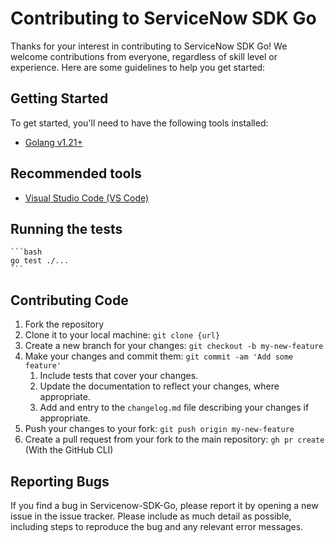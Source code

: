 # Contributing to ServiceNow SDK Go

Thanks for your interest in contributing to ServiceNow SDK Go! We welcome contributions from everyone, regardless of skill level or experience. Here are some guidelines to help you get started:

## Getting Started

To get started, you'll need to have the following tools installed:

- [Golang v1.21+](https://go.dev/doc/install)

## Recommended tools

- [Visual Studio Code (VS Code)](https://code.visualstudio.com/)

## Running the tests

    ```bash
    go test ./...
    ```

## Contributing Code

1. Fork the repository
2. Clone it to your local machine: `git clone {url}`
3. Create a new branch for your changes: `git checkout -b my-new-feature`
4. Make your changes and commit them: `git commit -am 'Add some feature'`
   1. Include tests that cover your changes.
   2. Update the documentation to reflect your changes, where appropriate.
   3. Add and entry to the `changelog.md` file describing your changes if appropriate.
5. Push your changes to your fork: `git push origin my-new-feature`
6. Create a pull request from your fork to the main repository: `gh pr create` (With the GitHub CLI)

## Reporting Bugs

If you find a bug in Servicenow-SDK-Go, please report it by opening a new issue in the issue tracker. Please include as much detail as possible, including steps to reproduce the bug and any relevant error messages.
